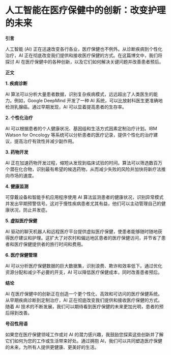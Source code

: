 # 人工智能在医疗保健中的创新：改变护理的未来

**引言**

人工智能 (AI) 正在迅速改变各行各业，医疗保健也不例外。从诊断疾病到个性化治疗，AI 正在彻底改变我们提供和接收医疗保健的方式。在这篇博文中，我们将探讨 AI 在医疗保健中的各种创新，以及它们如何解决关键问题并改善患者预后。

**正文**

**1. 疾病诊断**

AI 算法可以分析大量患者数据，识别复杂疾病模式，远远超出了人类医生的能力。例如，Google DeepMind 开发了一种 AI 系统，可以比放射科医生更准确地检测乳腺癌。通过早期发现，AI 可以显着提高患者的生存率。

**2. 个性化治疗**

AI 可以根据患者的个人健康状况、基因组和生活方式因素定制治疗计划。IBM Watson for Oncology 等系统可以分析患者的医疗记录，提供个性化的治疗建议，提高治疗有效性并减少副作用。

**3. 药物开发**

AI 正在加速药物开发过程，缩短从发现到临床试验的时间。算法可以筛选数百万个潜在化合物，识别最有希望的候选药物，从而减少失败的风险并加快将新疗法推向市场的速度。

**4. 健康监测**

可穿戴设备和智能手机应用程序使用 AI 算法监测患者的健康状况，识别异常模式并发出早期预警信号。这对于慢性疾病患者尤其有益，他们可以主动管理自己的健康状况，防止并发症。

**5. 虚拟医疗保健**

AI 驱动的聊天机器人和远程医疗平台提供虚拟医疗保健，使患者能够随时随地获得医疗建议和护理。这扩大了对农村和偏远地区患者的医疗保健访问，并节省了患者和医疗保健提供者的旅行时间和费用。

**6. 医疗保健管理**

AI 可以分析医疗保健数据的巨大数据集，识别浪费、欺诈和效率低下。通过优化资源分配和减少不必要的开支，AI 可以降低医疗保健成本，同时改善患者预后。

**结论**

AI 在医疗保健中的创新正在创造一个更个性化、高效和可访问的医疗保健系统。从早期疾病诊断到定制治疗，AI 正在彻底改变我们提供和接收医疗保健的方式。随着 AI 技术的不断发展，我们可以期待看到医疗保健的未来更加光明，患者的预后得到改善。

**号召性用语**

如果您在医疗保健领域工作或对 AI 的潜力感兴趣，我鼓励您探索这些创新并了解它们如何为您的工作或生活带来好处。通过拥抱 AI，我们可以共同塑造医疗保健的未来，为所有人提供更健康、更美好的生活。
